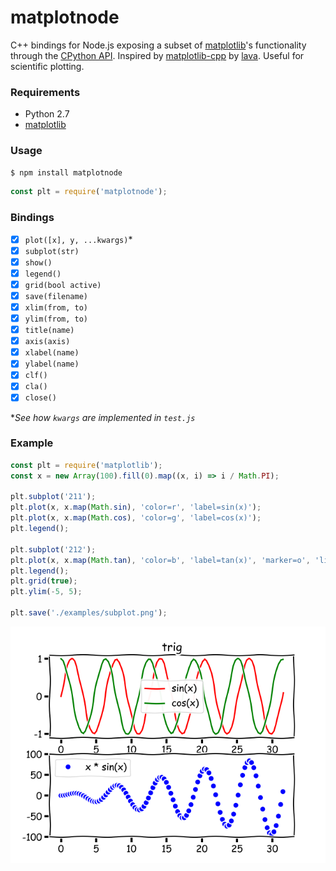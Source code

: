 # matplotnode

C++ bindings for Node.js exposing a subset of [matplotlib](http://matplotlib.org/)'s functionality through the [CPython API](https://docs.python.org/2/extending/embedding.html). Inspired by [matplotlib-cpp](https://github.com/lava/matplotlib-cpp) by [lava](https://github.com/lava). Useful for scientific plotting.

### Requirements

* Python 2.7
* [matplotlib](http://matplotlib.org/)

### Usage

```bash
$ npm install matplotnode
```

```javascript
const plt = require('matplotnode');
```

### Bindings

- [x] `plot([x], y, ...kwargs)`*
- [x] `subplot(str)`
- [x] `show()`
- [x] `legend()`
- [x] `grid(bool active)`
- [x] `save(filename)`
- [x] `xlim(from, to)`
- [x] `ylim(from, to)`
- [x] `title(name)`
- [x] `axis(axis)`
- [x] `xlabel(name)`
- [x] `ylabel(name)`
- [x] `clf()`
- [x] `cla()`
- [x] `close()`

**See how `kwargs` are implemented in `test.js`*

### Example

```javascript
const plt = require('matplotlib');
const x = new Array(100).fill(0).map((x, i) => i / Math.PI);

plt.subplot('211');
plt.plot(x, x.map(Math.sin), 'color=r', 'label=sin(x)');
plt.plot(x, x.map(Math.cos), 'color=g', 'label=cos(x)');
plt.legend();

plt.subplot('212');
plt.plot(x, x.map(Math.tan), 'color=b', 'label=tan(x)', 'marker=o', 'linestyle=None');
plt.legend();
plt.grid(true);
plt.ylim(-5, 5);

plt.save('./examples/subplot.png');
```

![subplot example](examples/subplot.png)
